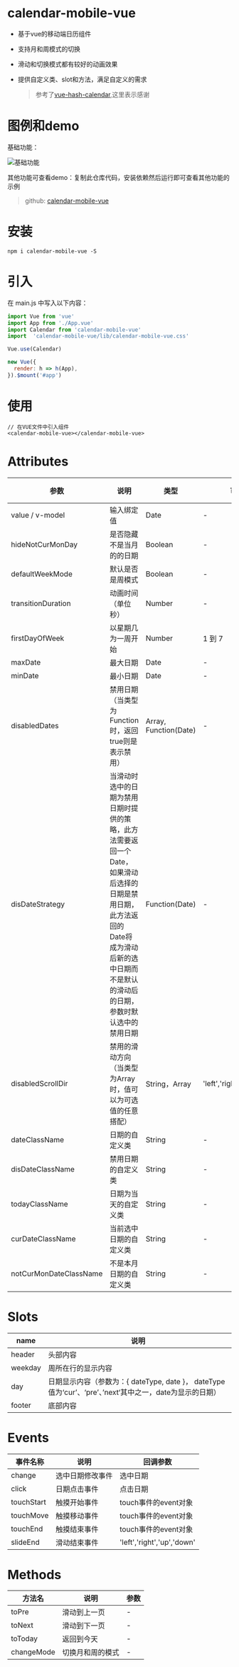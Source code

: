 # calendar-mobile-vue
* 基于vue的移动端日历组件
* 支持月和周模式的切换
* 滑动和切换模式都有较好的动画效果
* 提供自定义类、slot和方法，满足自定义的需求

    > 参考了[vue-hash-calendar](https://github.com/TangSY/vue-hash-calendar),这里表示感谢
    
# 图例和demo
基础功能：

![基础功能](./package/img/example.gif)

其他功能可查看demo：复制此仓库代码，安装依赖然后运行即可查看其他功能的示例

  > github: [calendar-mobile-vue](https://github.com/yantong/calendar-mobile-vue)

# 安装

```
npm i calendar-mobile-vue -S
```

# 引入

在 main.js 中写入以下内容：

```javascript
import Vue from 'vue'
import App from './App.vue'
import Calendar from 'calendar-mobile-vue'
import  'calendar-mobile-vue/lib/calendar-mobile-vue.css'

Vue.use(Calendar)

new Vue({
  render: h => h(App),
}).$mount('#app')
```

# 使用

```
// 在VUE文件中引入组件
<calendar-mobile-vue></calendar-mobile-vue>
 ```

# Attributes
| 参数      | 说明    | 类型      | 可选值       | 默认值   |
|---------- |-------- |---------- |-------------  |-------- |
| value / v-model | 输入绑定值 | Date | - | 当天时间 |
| hideNotCurMonDay | 是否隐藏不是当月的的日期| Boolean | - | false |
| defaultWeekMode | 默认是否是周模式 | Boolean | - | false |
| transitionDuration | 动画时间（单位秒） | Number | - | 0.3 |
| firstDayOfWeek | 以星期几为一周开始 | Number | 1 到 7 | 7 |
| maxDate | 最大日期 | Date | - | - |
| minDate | 最小日期 | Date | - | - |
| disabledDates | 禁用日期（当类型为Function时，返回true则是表示禁用） | Array, Function(Date) | - | - |
| disDateStrategy | 当滑动时选中的日期为禁用日期时提供的策略，此方法需要返回一个Date，如果滑动后选择的日期是禁用日期，此方法返回的Date将成为滑动后新的选中日期而不是默认的滑动后的日期，参数时默认选中的禁用日期 | Function(Date) | - | - |
| disabledScrollDir | 禁用的滑动方向（当类型为Array时，值可以为可选值的任意搭配） | String，Array | 'left','right','up','down' | - |
| dateClassName | 日期的自定义类 | String | - | - |
| disDateClassName | 禁用日期的自定义类 | String | - | - |
| todayClassName | 日期为当天的自定义类 | String | - | - |
| curDateClassName | 当前选中日期的自定义类 | String | - | - |
| notCurMonDateClassName | 不是本月日期的自定义类 | String | - | - |


# Slots

| name | 说明 |
|------|--------|
| header | 头部内容 |
| weekday | 周所在行的显示内容 |
| day | 日期显示内容（参数为：{ dateType, date }， dateType值为‘cur’、‘pre’、’next‘其中之一，date为显示的日期） |
| footer | 底部内容 |


# Events
| 事件名称 | 说明 | 回调参数 |
|---------|--------|---------|
| change | 选中日期修改事件 | 选中日期 |
| click | 日期点击事件 | 点击日期 |
| touchStart | 触摸开始事件 | touch事件的event对象 |
| touchMove | 触摸移动事件 | touch事件的event对象 |
| touchEnd | 触摸结束事件 | touch事件的event对象 |
| slideEnd | 滑动结束事件 | 'left','right','up','down' |

# Methods

| 方法名 | 说明 | 参数 |
| ---- | ---- | ---- |
| toPre | 滑动到上一页 | - |
| toNext | 滑动到下一页 | - |
| toToday | 返回到今天 | - |
| changeMode | 切换月和周的模式 | - |